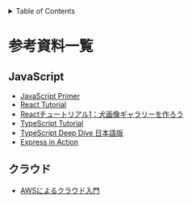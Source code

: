 <!-- START doctoc generated TOC please keep comment here to allow auto update -->
<!-- DON'T EDIT THIS SECTION, INSTEAD RE-RUN doctoc TO UPDATE -->
<details>
<summary>Table of Contents</summary>

- [参考資料一覧](#%E5%8F%82%E8%80%83%E8%B3%87%E6%96%99%E4%B8%80%E8%A6%A7)
  - [JavaScript](#javascript)
  - [クラウド](#%E3%82%AF%E3%83%A9%E3%82%A6%E3%83%89)

</details>
<!-- END doctoc generated TOC please keep comment here to allow auto update -->

# 参考資料一覧

## JavaScript

- [JavaScript Primer](https://jsprimer.net/)
- [React Tutorial](https://ja.reactjs.org/tutorial/tutorial.html)
- [Reactチュートリアル1：犬画像ギャラリーを作ろう](https://zenn.dev/likr/articles/6be53ca64f29aa035f07)
- [TypeScript Tutorial](https://www.typescriptlang.org/docs/handbook/typescript-from-scratch.html)
- [TypeScript Deep Dive 日本語版](https://typescript-jp.gitbook.io/deep-dive/)
- [Express in Action](https://www.manning.com/books/express-in-action?query=Express%20in)

## クラウド

- [AWSによるクラウド入門](https://tomomano.gitlab.io/intro-aws/)